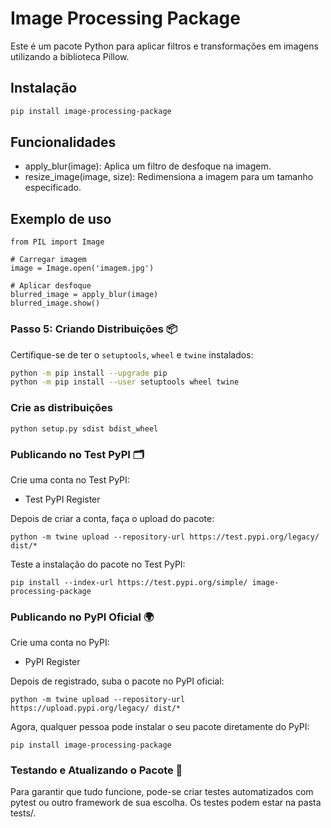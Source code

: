 # Image Processing Package

Este é um pacote Python para aplicar filtros e transformações em imagens utilizando a biblioteca Pillow.

## Instalação

```bash
pip install image-processing-package

```
## Funcionalidades

- apply_blur(image): Aplica um filtro de desfoque na imagem.
- resize_image(image, size): Redimensiona a imagem para um tamanho especificado.

## Exemplo de uso

```from image_processing_package.filters import apply_blur
from PIL import Image

# Carregar imagem
image = Image.open('imagem.jpg')

# Aplicar desfoque
blurred_image = apply_blur(image)
blurred_image.show()
```
### **Passo 5: Criando Distribuições** 📦

Certifique-se de ter o `setuptools`, `wheel` e `twine` instalados:

```bash
python -m pip install --upgrade pip
python -m pip install --user setuptools wheel twine
```
### Crie as distribuições

```
python setup.py sdist bdist_wheel

```

### Publicando no Test PyPI 🗂️

Crie uma conta no Test PyPI:

- Test PyPI Register

Depois de criar a conta, faça o upload do pacote:

```
python -m twine upload --repository-url https://test.pypi.org/legacy/ dist/*
```
Teste a instalação do pacote no Test PyPI:

```
pip install --index-url https://test.pypi.org/simple/ image-processing-package
```
### Publicando no PyPI Oficial 🌍

Crie uma conta no PyPI:

- PyPI Register

Depois de registrado, suba o pacote no PyPI oficial:

```
python -m twine upload --repository-url https://upload.pypi.org/legacy/ dist/*
```
Agora, qualquer pessoa pode instalar o seu pacote diretamente do PyPI:

```
pip install image-processing-package
```
### Testando e Atualizando o Pacote 🧪

Para garantir que tudo funcione, pode-se criar testes automatizados com pytest ou outro framework de sua escolha. Os testes podem estar na pasta tests/.
